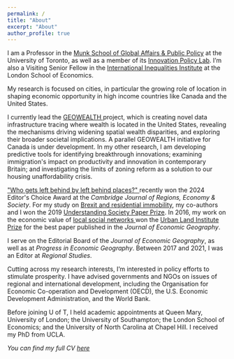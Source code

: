 ```yaml
---
permalink: /
title: "About"
excerpt: "About"
author_profile: true
---
```


I am a Professor in the  <a href="https://munkschool.utoronto.ca" target="_blank">Munk School of Global Affairs & Public Policy</a> at the University of Toronto, as well as a member of its <a href="https://munkschool.utoronto.ca/ipl" target="_blank">Innovation Policy Lab</a>. I’m also a Visiting Senior Fellow in the <a href="http://www.lse.ac.uk/International-Inequalities" target="_blank"> International Inequalities Institute</a> at the London School of Economics.

My research is focused on cities, in particular the growing role of location in shaping economic opportunity in high income countries like Canada and the United States.

I currently lead the <a href="https://www.geowealthlab.org/" target="_blank"> GEOWEALTH </a>project, which is creating novel data infrastructure tracing where wealth is located in the United States, revealing the mechanisms driving widening spatial wealth disparities, and exploring their broader societal implications. A parallel GEOWEALTH initiative for Canada is under development. In my other research, I am developing predictive tools for identifying breakthrough innovations; examining immigration's impact on productivity and innovation in contemporary Britain; and investigating the limits of zoning reform as a solution to our housing unaffordability crisis.

<a href="https://doi.org/10.1093/cjres/rsad031" target="_blank">"Who gets left behind by left behind places?" </a> recently won the 2024 Editor's Choice Award at the <i>Cambridge Journal of Regions, Economy & Society</i>. For my study on <a href="https://doi.org/10.1093/cjres/rsx027" target="_blank"> Brexit and residential immobility</a>, my co-authors and I won the 2019 <a href="https://www.understandingsociety.ac.uk/2019/07/11/prizes-for-researchers-and-papers-at-understanding-society-conference" target="_blank">Understanding Society Paper Prize</a>. In 2016, my work on the economic value of <a href="https://doi.org/10.1093/jeg/lbv043" target="_blank">local social networks <a/> won the <a href="https://academic.oup.com/joeg/pages/urban_land_institute_prize" target="_blank">Urban Land Institute Prize</a> for the best paper published in the <i>Journal of Economic Geography</i>.

I serve on the Editorial Board of the <i>Journal of Economic Geography</i>, as well as at <i> Progress in Economic Geography</i>. Between 2017 and 2021, I was an Editor at <i>Regional Studies</i>.

Cutting across my research interests, I’m interested in policy efforts to stimulate prosperity. I have advised governments and NGOs on issues of regional and international development, including the Organisation for Economic Co-operation and Development (OECD), the U.S. Economic Development Administration, and the World Bank. 

Before joining U of T, I held academic appointments at Queen Mary, University of London; the University of Southampton; the London School of Economics; and the University of North Carolina at Chapel Hill. I received my PhD from UCLA. 

_You can find my full CV <a href="/_pages/tkemeny_cv.pdf">here</a>_


